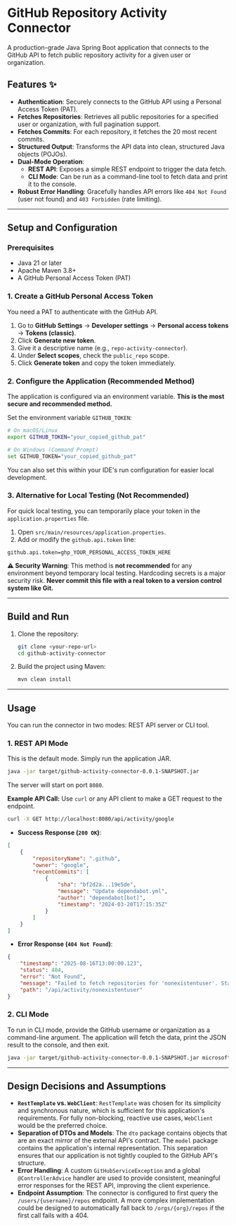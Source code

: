 # GitHub Repository Activity Connector

A production-grade Java Spring Boot application that connects to the GitHub API to fetch public repository activity for a given user or organization.

## Features ✨

- **Authentication**: Securely connects to the GitHub API using a Personal Access Token (PAT).
- **Fetches Repositories**: Retrieves all public repositories for a specified user or organization, with full pagination support.
- **Fetches Commits**: For each repository, it fetches the 20 most recent commits.
- **Structured Output**: Transforms the API data into clean, structured Java objects (POJOs).
- **Dual-Mode Operation**:
    - **REST API**: Exposes a simple REST endpoint to trigger the data fetch.
    - **CLI Mode**: Can be run as a command-line tool to fetch data and print it to the console.
- **Robust Error Handling**: Gracefully handles API errors like `404 Not Found` (user not found) and `403 Forbidden` (rate limiting).

***

## Setup and Configuration

### Prerequisites

- Java 21 or later
- Apache Maven 3.8+
- A GitHub Personal Access Token (PAT)

### 1. Create a GitHub Personal Access Token

You need a PAT to authenticate with the GitHub API.
1.  Go to **GitHub Settings** -> **Developer settings** -> **Personal access tokens** -> **Tokens (classic)**.
2.  Click **Generate new token**.
3.  Give it a descriptive name (e.g., `repo-activity-connector`).
4.  Under **Select scopes**, check the `public_repo` scope.
5.  Click **Generate token** and copy the token immediately.

### 2. Configure the Application (Recommended Method)

The application is configured via an environment variable. **This is the most secure and recommended method.**

Set the environment variable `GITHUB_TOKEN`:
```sh
# On macOS/Linux
export GITHUB_TOKEN="your_copied_github_pat"

# On Windows (Command Prompt)
set GITHUB_TOKEN="your_copied_github_pat"
```
You can also set this within your IDE's run configuration for easier local development.

### 3. Alternative for Local Testing (Not Recommended)

For quick local testing, you can temporarily place your token in the `application.properties` file.

1.  Open `src/main/resources/application.properties`.
2.  Add or modify the `github.api.token` line:

```properties
github.api.token=ghp_YOUR_PERSONAL_ACCESS_TOKEN_HERE
```

**⚠️ Security Warning**: This method is **not recommended** for any environment beyond temporary local testing. Hardcoding secrets is a major security risk. **Never commit this file with a real token to a version control system like Git.**

***

## Build and Run

1.  Clone the repository:
    ```sh
    git clone <your-repo-url>
    cd github-activity-connector
    ```

2.  Build the project using Maven:
    ```sh
    mvn clean install
    ```
***
## Usage

You can run the connector in two modes: REST API server or CLI tool.

### 1. REST API Mode

This is the default mode. Simply run the application JAR.

```sh
java -jar target/github-activity-connector-0.0.1-SNAPSHOT.jar
```
The server will start on port `8080`.

**Example API Call:**
Use `curl` or any API client to make a GET request to the endpoint.

```sh
curl -X GET http://localhost:8080/api/activity/google
```
- **Success Response (`200 OK`)**:
```json
[
    {
        "repositoryName": ".github",
        "owner": "google",
        "recentCommits": [
            {
                "sha": "bf2d2a...19e5de",
                "message": "Update dependabot.yml",
                "author": "dependabot[bot]",
                "timestamp": "2024-03-20T17:15:35Z"
            }
        ]
    }
]
```
- **Error Response (`404 Not Found`)**:
```json
{
    "timestamp": "2025-08-16T13:00:00.123",
    "status": 404,
    "error": "Not Found",
    "message": "Failed to fetch repositories for 'nonexistentuser'. Status: 404 NOT_FOUND...",
    "path": "/api/activity/nonexistentuser"
}
```

### 2. CLI Mode

To run in CLI mode, provide the GitHub username or organization as a command-line argument. The application will fetch the data, print the JSON result to the console, and then exit.

```sh
java -jar target/github-activity-connector-0.0.1-SNAPSHOT.jar microsoft
```

***

## Design Decisions and Assumptions

- **`RestTemplate` vs. `WebClient`**: `RestTemplate` was chosen for its simplicity and synchronous nature, which is sufficient for this application's requirements. For fully non-blocking, reactive use cases, `WebClient` would be the preferred choice.
- **Separation of DTOs and Models**: The `dto` package contains objects that are an exact mirror of the external API's contract. The `model` package contains the application's internal representation. This separation ensures that our application is not tightly coupled to the GitHub API's structure.
- **Error Handling**: A custom `GitHubServiceException` and a global `@ControllerAdvice` handler are used to provide consistent, meaningful error responses for the REST API, improving the client experience.
- **Endpoint Assumption**: The connector is configured to first query the `/users/{username}/repos` endpoint. A more complex implementation could be designed to automatically fall back to `/orgs/{org}/repos` if the first call fails with a 404.